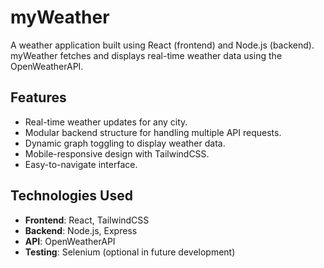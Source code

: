 # myWeather

A weather application built using React (frontend) and Node.js (backend). myWeather fetches and displays real-time weather data using the OpenWeatherAPI.

## Features

- Real-time weather updates for any city.
- Modular backend structure for handling multiple API requests.
- Dynamic graph toggling to display weather data.
- Mobile-responsive design with TailwindCSS.
- Easy-to-navigate interface.

## Technologies Used

- **Frontend**: React, TailwindCSS
- **Backend**: Node.js, Express
- **API**: OpenWeatherAPI
- **Testing**: Selenium (optional in future development)

